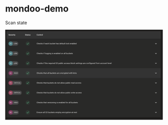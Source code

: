 # mondoo-demo

Scan state

![scan result](https://github.com/Indellient/mondoo-demo/blob/demot7/images/scan.png?raw=true)